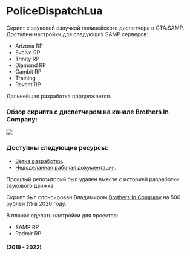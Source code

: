 # PoliceDispatchLua
Скрипт с звуковой озвучкой полицейского диспетчера в GTA:SAMP. Доступны настройки для следующих SAMP серверов:
- Arizona RP
- Evolve RP
- Trinity RP
- Diamond RP
- Gambit RP
- Training
- Revent RP

Дальнейшая разработка продолжается.

### Обзор скрипта с диспетчером на канале Brothers In Company:
[![](https://img.youtube.com/vi/I4L-vp6QMb8/mqdefault.jpg)](https://youtu.be/I4L-vp6QMb8?t=381)

### Доступны следующие ресурсы:
- [Ветка разработки](https://github.com/don-aks/PoliceDispatchLua/tree/dev).
- [Недоделанная рабочая документация](https://github.com/don-aks/PoliceDispatchLua/blob/dev/techical_requirements.md).

Прошлый репозиторий был удален вместе с историей разработки звукового движка.

Скрипт был спонсирован Владимиром [Brothers In Company](https://vk.com/octaviano420) на 500 рублей (?) в 2020 году.

В планах сделать настройки для проектов:
- SAMP RP
- Radmir RP

#### (2019 - 2022)

